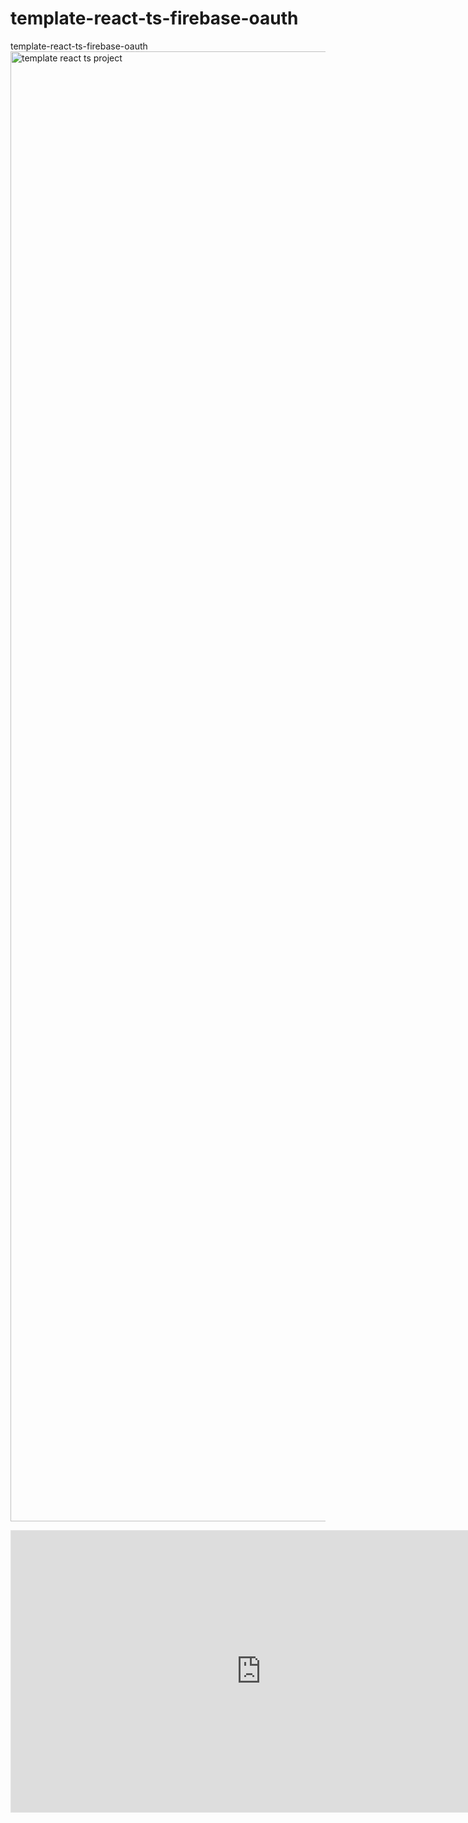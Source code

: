 # template-react-ts-firebase-oauth
 template-react-ts-firebase-oauth
<img width="2352" alt="template react ts project" src="https://github.com/pytsx/template-react-ts-firebase-oauth/assets/130256224/b8b5ee9d-ffe1-4177-a844-4564c1996fbf">
<iframe style="border: 1px solid rgba(0, 0, 0, 0.1);" width="800" height="450" src="https://www.figma.com/embed?embed_host=share&url=https%3A%2F%2Fwww.figma.com%2Ffile%2F8yoAhPJfmcJyNPGFklzJz4%2Ftemplate-react-ts-project%3Ftype%3Dwhiteboard%26node-id%3D1%253A424%26t%3DSKOzT3Qcu47tcx0C-1" allowfullscreen></iframe>
